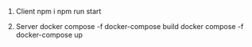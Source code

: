 1) Client
   npm i
   npm run start

2) Server
  docker compose -f docker-compose build
  docker compose -f docker-compose up
